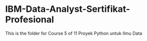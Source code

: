 # IBM-Data-Analyst-Sertifikat-Profesional

This is the folder for Course 5 of 11 Proyek Python untuk Ilmu Data
